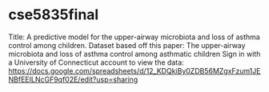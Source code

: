 # cse5835final
Title: A predictive model for the upper-airway microbiota and loss of asthma control among children.
Dataset based off this paper: The upper-airway microbiota and loss of asthma control among asthmatic children
Sign in with a University of Connecticut account to view the data: 
https://docs.google.com/spreadsheets/d/12_KDQkiBy0ZDB56MZgxFzum1JENBfEEILNcGF9qf02E/edit?usp=sharing 
